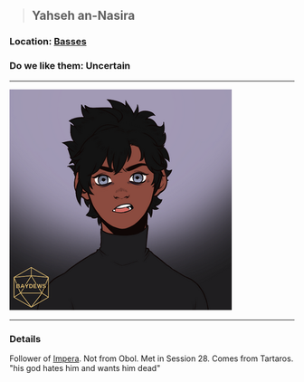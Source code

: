 >## Yahseh an-Nasira

### Location: [Basses](../../Locations/Basses.md)

### Do we like them: Uncertain

***

![yahseh](../../../Templates/images/npc-yahseh.png "wolf guy")

***

### Details

Follower of [Impera](../../Religion/Pantheon%20II/Impera.md). Not from Obol. Met in Session 28. Comes from Tartaros. "his god hates him and wants him dead"